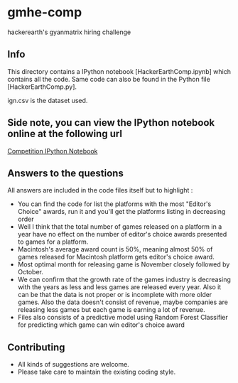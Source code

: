 # gmhe-comp
hackerearth's gyanmatrix hiring challenge

## Info
This directory contains a IPython notebook [HackerEarthComp.ipynb] which contains all the code. Same code can also be found in the Python file [HackerEarthComp.py].

ign.csv is the dataset used.

## Side note, you can view the IPython notebook online at the following url
[Competition IPython Notebook](http://nbviewer.jupyter.org/github/jsjaskaran/gmhe-comp/blob/master/HackerEarthComp.ipynb)

## Answers to the questions

All answers are included in the code files itself but to highlight :

* You can find the code for list the platforms with the most "Editor's Choice" awards, run it and you'll get the platforms listing in decreasing order
* Well I think that the total number of games released on a platform in a year have no effect on the number of editor's choice awards presented to games for a platform. 
* Macintosh's average award count is 50%, meaning almost 50% of games released for Macintosh platform gets editor's choice award.
* Most optimal month for releasing game is November closely followed by October.
* We can confirm that the growth rate of the games industry is decreasing with the years as less and less games are released every year. Also it can be that the data is not proper or is incomplete with more older games. Also the data doesn't consist of revenue, maybe companies are releasing less games but each game is earning a lot of revenue.
* Files also consists of a predictive model using Random Forest Classifier for predicting which game can win editor's choice award

## Contributing

* All kinds of suggestions are welcome.
* Please take care to maintain the existing coding style.